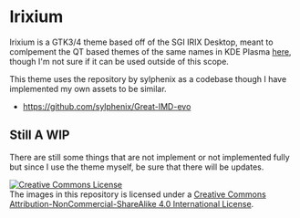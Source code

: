 # Irixium
Irixium is a GTK3/4 theme based off of the SGI IRIX Desktop, meant to comlpement the QT based themes of the same names in KDE Plasma [here](https://www.pling.com/p/1457753), though I'm not sure if it can be used outside of this scope.

This theme uses the repository by sylphenix as a codebase though I have implemented my own assets to be similar.
- https://github.com/sylphenix/Great-IMD-evo

## Still A WIP
There are still some things that are not implement or not implemented fully but since I use the theme myself, be sure that there will be updates.

<a rel="license" href="http://creativecommons.org/licenses/by-nc-sa/4.0/"><img alt="Creative Commons License" style="border-width:0" src="https://i.creativecommons.org/l/by-nc-sa/4.0/88x31.png" /></a><br />The images in this repository is licensed under a <a rel="license" href="http://creativecommons.org/licenses/by-nc-sa/4.0/">Creative Commons Attribution-NonCommercial-ShareAlike 4.0 International License</a>.